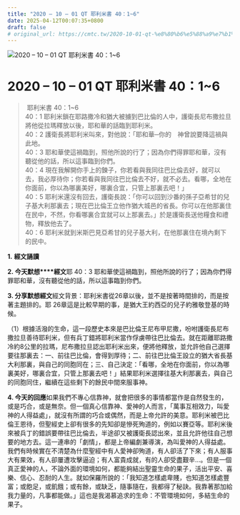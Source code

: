 ```yaml
---
title: "2020 – 10 – 01 QT 耶利米書 40：1~6"
date: 2025-04-12T00:07:35+0800
draft: false
# original_url: https://cmtc.tw/2020-10-01-qt-%e8%80%b6%e5%88%a9%e7%b1%b3%e6%9b%b8-40%ef%bc%9a16
---
```


![2020 – 10 – 01 QT 耶利米書 40：1\~6](/images/qt.jpg   "2020 – 10 – 01 QT 耶利米書 40：1\~6")

# 2020 – 10 – 01 QT 耶利米書 40：1\~6

>  耶利米書 40：1\~6  
> 40：1 耶利米鎖在耶路撒冷和猶大被擄到巴比倫的人中，護衛長尼布撒拉旦將他從拉瑪釋放以後，耶和華的話臨到耶利米。  
> 40：2 護衛長將耶利米叫來，對他說：「耶和華─你的　神曾說要降這禍與此地。  
> 40：3 耶和華使這禍臨到，照他所說的行了；因為你們得罪耶和華，沒有聽從他的話，所以這事臨到你們。  
> 40：4 現在我解開你手上的鍊子，你若看與我同往巴比倫去好，就可以去，我必厚待你；你若看與我同往巴比倫去不好，就不必去。看哪，全地在你面前，你以為哪裏美好，哪裏合宜，只管上那裏去吧！」  
> 40：5 耶利米還沒有回去，護衛長說：「你可以回到沙番的孫子亞希甘的兒子基大利那裏去；現在巴比倫王立他作猶大城邑的省長。你可以在他那裏住在民中，不然，你看哪裏合宜就可以上那裏去。」於是護衛長送他糧食和禮物，釋放他去了。  
> 40：6 耶利米就到米斯巴見亞希甘的兒子基大利，在他那裏住在境內剩下的民中。

**1.** **經文誦讀**

**2. 今天默想****經文**耶 40：3 耶和華使這禍臨到，照他所說的行了；因為你們得罪耶和華，沒有聽從他的話，所以這事臨到你們。

**3. 分享默想經文**經文背景：耶利米書從26章以後，並不是按著時間排的，而是按著主題排的。耶 26章這是比較早期的事，是猶大王約西亞的兒子約雅敬登基的時候。

（1）根據活潑的生命，這一段歷史本來是巴比倫王尼布甲尼撒，吩咐護衛長尼布撒拉旦善待耶利米，但有兵丁錯將耶利米當作俘虜帶往巴比倫去。就在距離耶路撒冷約8公里的拉瑪，尼布撒拉旦認出耶利米出來，便將他釋放，並允許他自己選擇要往那裏去：一、前往巴比倫，會得到厚待；二、前往巴比倫王設立的猶大省長基大利那裏，與自己的同胞同在；三、自己決定：「看哪，全地在你面前，你以為哪裏美好，哪裏合宜，只管上那裏去吧！」結果耶利米選擇往基大利那裏去，與自己的同胞同住，繼續在這些剩下的餘民中間來服事神。

**4. 今天的回應**如果我們不專心信靠神，就會把很多的事情都當作是自然發生的，或是巧合，或是無奈。但一個真心信靠神、愛神的人而言，「萬事互相效力，叫愛神的人得益處」，就沒有所謂的巧合或偶然，而是上帝允許的美意。耶利米被巴比倫王恩待，但聖經史上卻有很多的先知卻是慘死殉道的，例如以賽亞等。耶利米後來被兵丁的錯誤要帶往巴比倫去，半途卻又被護衛長認出來，並且允許他往自己想要的地方去。這一連串的「劇情」，都是上帝編劇兼導演，為叫愛神的人得益處。我們有時候實在不清楚為什麼聖經中有人愛神卻殉道，有人卻活了下來；有人服事大有果效，有人卻屢遭攻擊逼迫；有人富貴成就，有的人卻受盡艱辛…。但是一個真正愛神的人，不論外面的環境如何，都能夠結出聖靈生命的果子，活出平安、喜樂、信心、忍耐的人生。就如保羅所說的：「我知道怎樣處卑賤，也知道怎樣處豐富；或飽足，或飢餓；或有餘，或缺乏，隨事隨在，我都得了秘訣。我靠著那加給我力量的，凡事都能做。」這也是我渴慕追求的生命：不管環境如何，多結生命的果子。